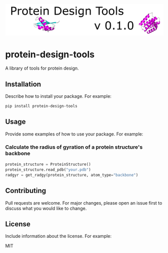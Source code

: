 ![Banner](assets/banner.png)

# protein-design-tools

A library of tools for protein design.

## Installation

Describe how to install your package. For example:

```bash
pip install protein-design-tools
```

## Usage
Provide some examples of how to use your package. For example:

### Calculate the radius of gyration of a protein structure's backbone

```python
protein_structure = ProteinStructure()
protein_structure.read_pdb("your.pdb")
radgyr = get_radgy(protein_structure, atom_type="backbone")

```

## Contributing
Pull requests are welcome. For major changes, please open an issue first to discuss what you would like to change.

## License
Include information about the license. For example:

MIT
